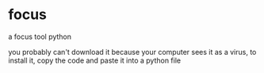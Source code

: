 # focus
a focus tool python

you probably can't download it because your computer sees it as a virus, to install it, copy the code and paste it into a python file
